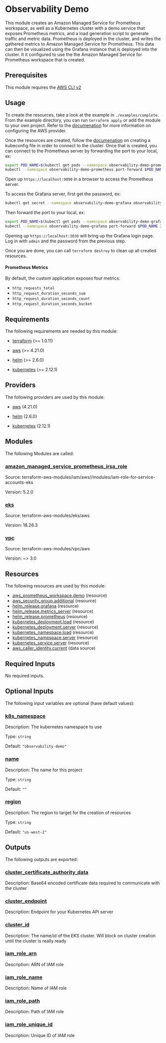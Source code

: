 <!-- BEGIN_TF_DOCS -->
# Observability Demo

This module creates an Amazon Managed Service for Prometheus workspace, as
well as a Kubernetes cluster with a demo service that exposes
Prometheus metrics, and a load generation script to generate traffic and
metric data. Prometheus is deployed in the cluster, and writes the gathered
metrics to Amazon Managed Service for Prometheus.  This data can then be
visualized using the Grafana instance that is deployed into the cluster. It
it configured to use the the Amazon Managed Service for Prometheus workspace
that is created.

## Prerequisites

This module requires the [AWS CLI v2](https://docs.aws.amazon.com/cli/latest/userguide/getting-started-install.html)

## Usage

To create the resources, take a look at the example in
`./examples/complete`. From the example directory, you can run
`terraform apply` or add the module to your own project. Refer to the
[documenation](https://registry.terraform.io/providers/hashicorp/aws/latest/docs)
for more information on configuring the AWS provider.

Once the resources are created, follow the
[documenation](https://docs.aws.amazon.com/eks/latest/userguide/create-kubeconfig.html)
on creating a kubeconfig file in order to connect to the cluster. Once that
is created, you can connect to the Prometheus server by forwarding the port
to your local, ex:

```bash
export POD_NAME=$(kubectl get pods --namespace observability-demo-prometheus -l "app=prometheus,component=server" -o jsonpath="{.items[0].metadata.name}")
kubectl --namespace observability-demo-prometheus port-forward $POD_NAME 9090
```

Open up `https://localhost:9090` in a browser to access the Prometheus server.

To access the Grafana server, first get the password, ex:

```bash
kubectl get secret --namespace observability-demo-grafana observability-demo-complete-grafana -o jsonpath="{.data.admin-password}" | base64 --decode ; echo
```

Then forward the port to your local, ex:

```bash
export POD_NAME=$(kubectl get pods --namespace observability-demo-grafana -l "app.kubernetes.io/name=grafana,app.kubernetes.io/instance=observability-demo-complete-grafana" -o jsonpath="{.items[0].metadata.name}")
kubectl --namespace observability-demo-grafana port-forward $POD_NAME 3000
```

Opening up `https://localhost:3030` will bring up the Grafana login page.
Log in with `admin` and the password from the previous step.

Once you are done, you can call `terraform destroy` to clean up all created
resources.

#### Prometheus Metrics

By default, the custom application exposes four metrics:
- `http_requests_total`
- `http_request_duration_seconds_sum`
- `http_request_duration_seconds_count`
- `http_request_duration_seconds_bucket`

## Requirements

The following requirements are needed by this module:

- <a name="requirement_terraform"></a> [terraform](#requirement\_terraform) (>= 1.0.11)

- <a name="requirement_aws"></a> [aws](#requirement\_aws) (>= 4.21.0)

- <a name="requirement_helm"></a> [helm](#requirement\_helm) (>= 2.6.0)

- <a name="requirement_kubernetes"></a> [kubernetes](#requirement\_kubernetes) (>= 2.12.1)

## Providers

The following providers are used by this module:

- <a name="provider_aws"></a> [aws](#provider\_aws) (4.21.0)

- <a name="provider_helm"></a> [helm](#provider\_helm) (2.6.0)

- <a name="provider_kubernetes"></a> [kubernetes](#provider\_kubernetes) (2.12.1)

## Modules

The following Modules are called:

### <a name="module_amazon_managed_service_prometheus_irsa_role"></a> [amazon\_managed\_service\_prometheus\_irsa\_role](#module\_amazon\_managed\_service\_prometheus\_irsa\_role)

Source: terraform-aws-modules/iam/aws//modules/iam-role-for-service-accounts-eks

Version: 5.2.0

### <a name="module_eks"></a> [eks](#module\_eks)

Source: terraform-aws-modules/eks/aws

Version: 18.26.3

### <a name="module_vpc"></a> [vpc](#module\_vpc)

Source: terraform-aws-modules/vpc/aws

Version: ~> 3.0

## Resources

The following resources are used by this module:

- [aws_prometheus_workspace.demo](https://registry.terraform.io/providers/hashicorp/aws/latest/docs/resources/prometheus_workspace) (resource)
- [aws_security_group.additional](https://registry.terraform.io/providers/hashicorp/aws/latest/docs/resources/security_group) (resource)
- [helm_release.grafana](https://registry.terraform.io/providers/hashicorp/helm/latest/docs/resources/release) (resource)
- [helm_release.metrics_server](https://registry.terraform.io/providers/hashicorp/helm/latest/docs/resources/release) (resource)
- [helm_release.prometheus](https://registry.terraform.io/providers/hashicorp/helm/latest/docs/resources/release) (resource)
- [kubernetes_deployment.load](https://registry.terraform.io/providers/hashicorp/kubernetes/latest/docs/resources/deployment) (resource)
- [kubernetes_deployment.server](https://registry.terraform.io/providers/hashicorp/kubernetes/latest/docs/resources/deployment) (resource)
- [kubernetes_namespace.load](https://registry.terraform.io/providers/hashicorp/kubernetes/latest/docs/resources/namespace) (resource)
- [kubernetes_namespace.server](https://registry.terraform.io/providers/hashicorp/kubernetes/latest/docs/resources/namespace) (resource)
- [kubernetes_service.server](https://registry.terraform.io/providers/hashicorp/kubernetes/latest/docs/resources/service) (resource)
- [aws_caller_identity.current](https://registry.terraform.io/providers/hashicorp/aws/latest/docs/data-sources/caller_identity) (data source)

## Required Inputs

No required inputs.

## Optional Inputs

The following input variables are optional (have default values):

### <a name="input_k8s_namespace"></a> [k8s\_namespace](#input\_k8s\_namespace)

Description: The kubernetes namespace to use

Type: `string`

Default: `"observability-demo"`

### <a name="input_name"></a> [name](#input\_name)

Description: The name for this project

Type: `string`

Default: `""`

### <a name="input_region"></a> [region](#input\_region)

Description: The region to target for the creation of resources

Type: `string`

Default: `"us-west-2"`

## Outputs

The following outputs are exported:

### <a name="output_cluster_certificate_authority_data"></a> [cluster\_certificate\_authority\_data](#output\_cluster\_certificate\_authority\_data)

Description: Base64 encoded certificate data required to communicate with the cluster

### <a name="output_cluster_endpoint"></a> [cluster\_endpoint](#output\_cluster\_endpoint)

Description: Endpoint for your Kubernetes API server

### <a name="output_cluster_id"></a> [cluster\_id](#output\_cluster\_id)

Description: The name/id of the EKS cluster. Will block on cluster creation until the cluster is really ready

### <a name="output_iam_role_arn"></a> [iam\_role\_arn](#output\_iam\_role\_arn)

Description: ARN of IAM role

### <a name="output_iam_role_name"></a> [iam\_role\_name](#output\_iam\_role\_name)

Description: Name of IAM role

### <a name="output_iam_role_path"></a> [iam\_role\_path](#output\_iam\_role\_path)

Description: Path of IAM role

### <a name="output_iam_role_unique_id"></a> [iam\_role\_unique\_id](#output\_iam\_role\_unique\_id)

Description: Unique ID of IAM role
<!-- END_TF_DOCS -->